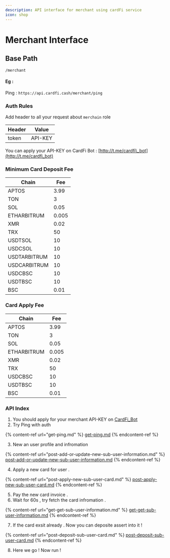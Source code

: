 ```yaml
---
description: API interface for merchant using cardFi service
icon: shop
---
```


# Merchant Interface

## Base Path

```
/merchant
```

#### Eg :&#x20;

Ping : `https://api.cardfi.cash/merchant/ping`

### Auth Rules

Add header to all your request about `merchain` role

| Header | Value   |
| ------ | ------- |
| token  | API-KEY |

You can apply your API-KEY on CardFi Bot : [http://t.me/cardfi\_bot](http://t.me/cardfi_bot)

### Minimum Card Deposit Fee

| Chain        | Fee   |
| ------------ | ----- |
| APTOS        | 3.99  |
| TON          | 3     |
| SOL          | 0.05  |
| ETHARBITRUM  | 0.005 |
| XMR          | 0.02  |
| TRX          | 50    |
| USDTSOL      | 10    |
| USDCSOL      | 10    |
| USDTARBITRUM | 10    |
| USDCARBITRUM | 10    |
| USDCBSC      | 10    |
| USDTBSC      | 10    |
| BSC          | 0.01  |

### Card Apply Fee

| Chain       | Fee   |
| ----------- | ----- |
| APTOS       | 3.99  |
| TON         | 3     |
| SOL         | 0.05  |
| ETHARBITRUM | 0.005 |
| XMR         | 0.02  |
| TRX         | 50    |
| USDCBSC     | 10    |
| USDTBSC     | 10    |
| BSC         | 0.01  |

### API Index

1. You should apply for your merchant API-KEY on [CardFi\_Bot](http://t.me/cardfi_bot)
2. Try Ping with auth

{% content-ref url="get-ping.md" %}
[get-ping.md](get-ping.md)
{% endcontent-ref %}

3. New an user profile and infromation&#x20;

{% content-ref url="post-add-or-update-new-sub-user-information.md" %}
[post-add-or-update-new-sub-user-information.md](post-add-or-update-new-sub-user-information.md)
{% endcontent-ref %}

4. Apply a new card for user .

{% content-ref url="post-apply-new-sub-user-card.md" %}
[post-apply-new-sub-user-card.md](post-apply-new-sub-user-card.md)
{% endcontent-ref %}

5. Pay the new card invoice .&#x20;
6. Wait for 60s , try fetch the card infromation .&#x20;

{% content-ref url="get-get-sub-user-information.md" %}
[get-get-sub-user-information.md](get-get-sub-user-information.md)
{% endcontent-ref %}

7. If the card exsit already . Now you can deposite assert into it !

{% content-ref url="post-deposit-sub-user-card.md" %}
[post-deposit-sub-user-card.md](post-deposit-sub-user-card.md)
{% endcontent-ref %}

8. Here we go !  Now run !&#x20;
